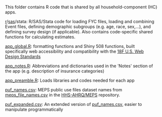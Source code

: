 This folder contains R code that is shared by all household-component (HC) apps.

[r](r)/[sas](sas)/stata: R/SAS/Stata code for loading FYC files, loading and combining Event files, defining demographic subgroups (e.g. age, race, sex,...), and defining survey design (if applicable). Also contains code-specific shared functions for calculating estimates.

[app_global.R](app_global.R): formatting functions and Shiny 508 functions, built specifically web accessibility and compatibility with the [18F U.S. Web Design Standards](https://standards.usa.gov/)

[app_notes.R](app_notes.R): Abbreviations and dictionaries used in the 'Notes' section of the app (e.g. description of insurance categories)

[app_preamble.R](app_preamble.R): Loads libraries and codes needed for each app

[puf_names.csv](puf_names.csv): MEPS public use files dataset names from [meps_file_names.csv](https://github.com/HHS-AHRQ/MEPS/blob/master/Quick_Reference_Guides/meps_file_names.csv) in the [HHS-AHRQ/MEPS](https://github.com/HHS-AHRQ/MEPS) repository.

[puf_expanded.csv](puf_expanded.csv): An extended version of [puf_names.csv](puf_names.csv), easier to manipulate programmatically
